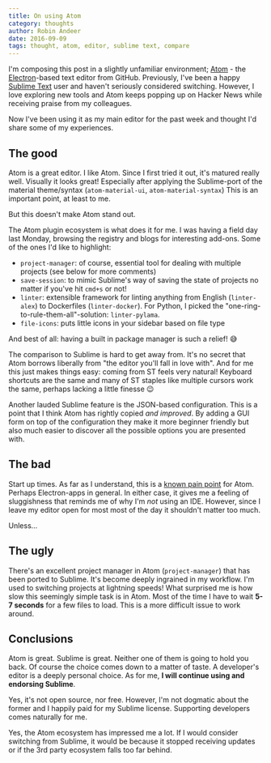 ```yaml
---
title: On using Atom
category: thoughts
author: Robin Andeer
date: 2016-09-09
tags: thought, atom, editor, sublime text, compare
---
```


I'm composing this post in a slightly unfamiliar environment; [Atom][atom] - the [Electron][electron]-based text editor from GitHub. Previously, I've been a happy [Sublime Text][subl] user and haven't seriously considered switching. However, I love exploring new tools and Atom keeps popping up on Hacker News while receiving praise from my colleagues.

Now I've been using it as my main editor for the past week and thought I'd share some of my experiences.

## The good

Atom is a great editor. I like Atom. Since I first tried it out, it's matured really well. Visually it looks great! Especially after applying the Sublime-port of the material theme/syntax (`atom-material-ui`, `atom-material-syntax`) This is an important point, at least to me.

But this doesn't make Atom stand out.

The Atom plugin ecosystem is what does it for me. I was having a field day last Monday, browsing the registry and blogs for interesting add-ons. Some of the ones I'd like to highlight:

-   `project-manager`: of course, essential tool for dealing with multiple projects (see below for more comments)
-   `save-session`: to mimic Sublime's way of saving the state of projects no matter if you've hit `cmd+s` or not!
-   `linter`: extensible framework for linting anything from English (`linter-alex`) to Dockerfiles (`linter-docker`). For Python, I picked the "one-ring-to-rule-them-all"-solution: `linter-pylama`.
-   `file-icons`: puts little icons in your sidebar based on file type

And best of all: having a built in package manager is such a relief! 😅

The comparison to Sublime is hard to get away from. It's no secret that Atom borrows liberally from "the editor you'll fall in love with". And for me this just makes things easy: coming from ST feels very natural! Keyboard shortcuts are the same and many of ST staples like multiple cursors work the same, perhaps lacking a little finesse 😉

Another lauded Sublime feature is the JSON-based configuration. This is a point that I think Atom has rightly copied _and improved_. By adding a GUI form on top of the configuration they make it more beginner friendly but also much easier to discover all the possible options you are presented with.

## The bad

Start up times. As far as I understand, this is a [known pain point][slow] for Atom. Perhaps Electron-apps in general. In either case, it gives me a feeling of sluggishness that reminds me of why I'm _not_ using an IDE. However, since I leave my editor open for most most of the day it shouldn't matter too much.

Unless...

## The ugly

There's an excellent project manager in Atom (`project-manager`) that has been ported to Sublime. It's become deeply ingrained in my workflow. I'm used to switching projects at lightning speeds! What surprised me is how slow this seemingly simple task is in Atom. Most of the time I have to wait **5-7 seconds** for a few files to load. This is a more difficult issue to work around.

## Conclusions

Atom is great. Sublime is great. Neither one of them is going to hold you back. Of course the choice comes down to a matter of taste. A developer's editor is a deeply personal choice. As for me, **I will continue using and endorsing Sublime**.

Yes, it's not open source, nor free. However, I'm not dogmatic about the former and I happily paid for my Sublime license. Supporting developers comes naturally for me.

Yes, the Atom ecosystem has impressed me a lot. If I would consider switching from Sublime, it would be because it stopped receiving updates or if the 3rd party ecosystem falls too far behind.


[atom]: https://atom.io/
[electron]: http://electron.atom.io/
[subl]: https://www.sublimetext.com/
[slow]: https://discuss.atom.io/t/why-is-atom-so-slow/11376
